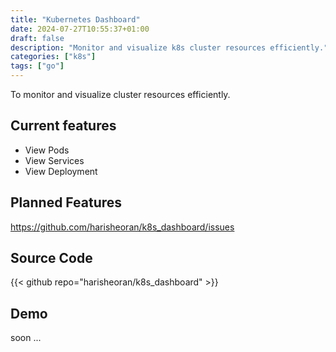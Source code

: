 ```yaml
---
title: "Kubernetes Dashboard"
date: 2024-07-27T10:55:37+01:00
draft: false
description: "Monitor and visualize k8s cluster resources efficiently."
categories: ["k8s"]
tags: ["go"]
---
```


To monitor and visualize cluster resources efficiently.

## Current features
- View Pods
- View Services
- View Deployment

## Planned Features
https://github.com/harisheoran/k8s_dashboard/issues

## Source Code
{{< github repo="harisheoran/k8s_dashboard" >}}

## Demo
soon ...

